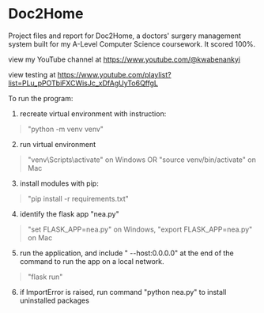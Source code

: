 # Doc2Home
Project files and report for Doc2Home, a doctors' surgery management system built for my A-Level Computer Science coursework. It scored 100%.

view my YouTube channel at https://www.youtube.com/@kwabenankyi

view testing at https://www.youtube.com/playlist?list=PLu_pPOTbiFXCWisJc_xDfAgUyTo6QffgL

To run the program:

1. recreate virtual environment with instruction:
> "python -m venv venv"

2. run virtual environment
> "venv\Scripts\activate" on Windows OR "source venv/bin/activate" on Mac 

3. install modules with pip:
> "pip install -r requirements.txt"

4. identify the flask app "nea.py"
> "set FLASK_APP=nea.py" on Windows, "export FLASK_APP=nea.py" on Mac

5. run the application, and include " --host:0.0.0.0" at the end of the command to run the app on a local network.
> "flask run"

6. if ImportError is raised, run command "python nea.py" to install uninstalled packages

